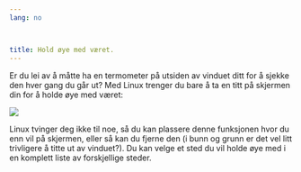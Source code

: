 ```yaml
---
lang: no



title: Hold øye med været.
---
```


Er du lei av å måtte ha en termometer på utsiden av vinduet ditt for å sjekke den hver gang du går ut? Med Linux trenger du bare å ta en titt på skjermen din for å holde øye med været:

<img src="Images/weather.png" />

Linux tvinger deg ikke til noe, så du kan plassere denne funksjonen hvor du enn vil på skjermen, eller så kan du fjerne den (i bunn og grunn er det vel litt trivligere å titte ut av vinduet?). Du kan velge et sted du vil holde øye med i en komplett liste av forskjellige steder.




